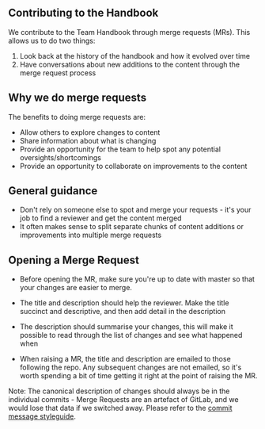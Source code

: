 ## Contributing to the Handbook

We contribute to the Team Handbook through merge requests (MRs). This allows us to do two things:

1. Look back at the history of the handbook and how it evolved over time
1. Have conversations about new additions to the content through the merge request process

## Why we do merge requests

The benefits to doing merge requests are:

* Allow others to explore changes to content
* Share information about what is changing
* Provide an opportunity for the team to help spot any potential oversights/shortcomings
* Provide an opportunity to collaborate on improvements to the content

## General guidance

* Don't rely on someone else to spot and merge your requests - it's your job to find a reviewer and get the content merged
* It often makes sense to split separate chunks of content additions or improvements into multiple merge requests

## Opening a Merge Request

* Before opening the MR, make sure you're up to date with master so that your changes are easier to merge.

* The title and description should help the reviewer. Make the title succinct and descriptive, and then add detail in the description
* The description should summarise your changes, this will make it possible to read through the list of changes and see what happened when
* When raising a MR, the title and description are emailed to those following the repo. Any subsequent changes are not emailed, so it's worth spending a bit of time getting it right at the point of raising the MR.

Note: The canonical description of changes should always be in the individual
commits - Merge Requests are an artefact of GitLab, and we would lose that data
if we switched away. Please refer to the [commit message
styleguide](https://github.com/ghostinthewires/Team-Handbook-Template/tree/master/Team-Handbook-Template/general/commit-style-guide).





